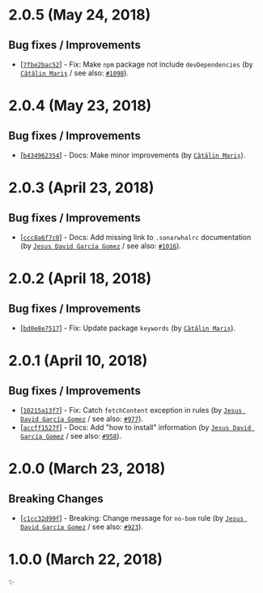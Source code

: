 # 2.0.5 (May 24, 2018)

## Bug fixes / Improvements

* [[`7fbe2bac52`](https://github.com/sonarwhal/sonarwhal/commit/7fbe2bac522c5738f3ec3a7850e1ce136efc652b)] - Fix: Make `npm` package not include `devDependencies` (by [`Cătălin Mariș`](https://github.com/alrra) / see also: [`#1098`](https://github.com/sonarwhal/sonarwhal/issues/1098)).


# 2.0.4 (May 23, 2018)

## Bug fixes / Improvements

* [[`b434962354`](https://github.com/sonarwhal/sonarwhal/commit/b434962354495fbd80285730d927df40b51bd5b9)] - Docs: Make minor improvements (by [`Cătălin Mariș`](https://github.com/alrra)).


# 2.0.3 (April 23, 2018)

## Bug fixes / Improvements

* [[`ccc8a6f7c0`](https://github.com/sonarwhal/sonarwhal/commit/ccc8a6f7c0dda5ceaca1174e5da4e97c1c4f2f79)] - Docs: Add missing link to `.sonarwhalrc` documentation (by [`Jesus David García Gomez`](https://github.com/sarvaje) / see also: [`#1016`](https://github.com/sonarwhal/sonarwhal/issues/1016)).


# 2.0.2 (April 18, 2018)

## Bug fixes / Improvements

* [[`bd0e8e7517`](https://github.com/sonarwhal/sonarwhal/commit/bd0e8e7517df9f52c74e865233e8feafa3302381)] - Fix: Update package `keywords` (by [`Cătălin Mariș`](https://github.com/alrra)).


# 2.0.1 (April 10, 2018)

## Bug fixes / Improvements

* [[`10215a13f7`](https://github.com/sonarwhal/sonarwhal/commit/10215a13f7b45254db9ac31d5647840bab33e277)] - Fix: Catch `fetchContent` exception in rules (by [`Jesus David García Gomez`](https://github.com/sarvaje) / see also: [`#977`](https://github.com/sonarwhal/sonarwhal/issues/977)).
* [[`accff1527f`](https://github.com/sonarwhal/sonarwhal/commit/accff1527f07e4cb932cb79bf90ceadacbef0620)] - Docs: Add "how to install" information (by [`Jesus David García Gomez`](https://github.com/sarvaje) / see also: [`#958`](https://github.com/sonarwhal/sonarwhal/issues/958)).


# 2.0.0 (March 23, 2018)

## Breaking Changes

* [[`c1cc32d99f`](https://github.com/sonarwhal/sonarwhal/commit/c1cc32d99f9728be18595ffcba1874eca300b3d0)] - Breaking: Change message for `no-bom` rule (by [`Jesus David García Gomez`](https://github.com/sarvaje) / see also: [`#923`](https://github.com/sonarwhal/sonarwhal/issues/923)).


# 1.0.0 (March 22, 2018)

✨
